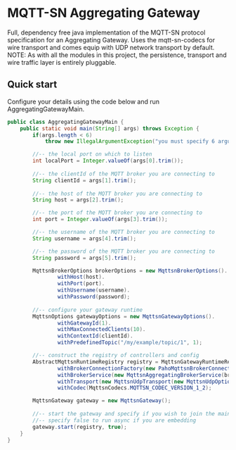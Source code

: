 # MQTT-SN Aggregating Gateway
Full, dependency free java implementation of the MQTT-SN protocol specification for an Aggregating Gateway. 
Uses the mqtt-sn-codecs for wire transport and comes equip with UDP network transport by default. 
NOTE: As with all the modules in this project, the persistence, transport and wire traffic layer is entirely pluggable.

## Quick start
Configure your details using the code below and run AggregatingGatewayMain.

```java
public class AggregatingGatewayMain {
    public static void main(String[] args) throws Exception {
        if(args.length < 6)
            throw new IllegalArgumentException("you must specify 6 arguments; <localPort>, <clientId>, <host>, <port>, <username> and <password>");

        //-- the local port on which to listen
        int localPort = Integer.valueOf(args[0].trim());
        
        //-- the clientId of the MQTT broker you are connecting to
        String clientId = args[1].trim();
        
        //-- the host of the MQTT broker you are connecting to
        String host = args[2].trim();

        //-- the port of the MQTT broker you are connecting to
        int port = Integer.valueOf(args[3].trim());

        //-- the username of the MQTT broker you are connecting to
        String username = args[4].trim();

        //-- the password of the MQTT broker you are connecting to
        String password = args[5].trim();

        MqttsnBrokerOptions brokerOptions = new MqttsnBrokerOptions().
                withHost(host).
                withPort(port).
                withUsername(username).
                withPassword(password);
        
        //-- configure your gateway runtime
        MqttsnOptions gatewayOptions = new MqttsnGatewayOptions().
                withGatewayId(1).
                withMaxConnectedClients(10).
                withContextId(clientId).
                withPredefinedTopic("/my/example/topic/1", 1);

        //-- construct the registry of controllers and config
        AbstractMqttsnRuntimeRegistry registry = MqttsnGatewayRuntimeRegistry.defaultConfiguration(gatewayOptions).
                withBrokerConnectionFactory(new PahoMqttsnBrokerConnectionFactory()).
                withBrokerService(new MqttsnAggregatingBrokerService(brokerOptions)).
                withTransport(new MqttsnUdpTransport(new MqttsnUdpOptions().withPort(localPort))).
                withCodec(MqttsnCodecs.MQTTSN_CODEC_VERSION_1_2);

        MqttsnGateway gateway = new MqttsnGateway();
        
        //-- start the gateway and specify if you wish to join the main gateway thread (blocking) or
        //-- specify false to run async if you are embedding
        gateway.start(registry, true);
    }
}
```
